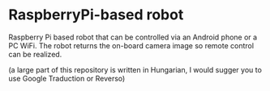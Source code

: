 # RaspberryPi-based robot
Raspberry Pi based robot that can be controlled via an Android phone or a PC WiFi. The robot returns the on-board camera image so remote control can be realized.

(a large part of this repository is written in Hungarian, I would sugger you to use Google Traduction or Reverso)
